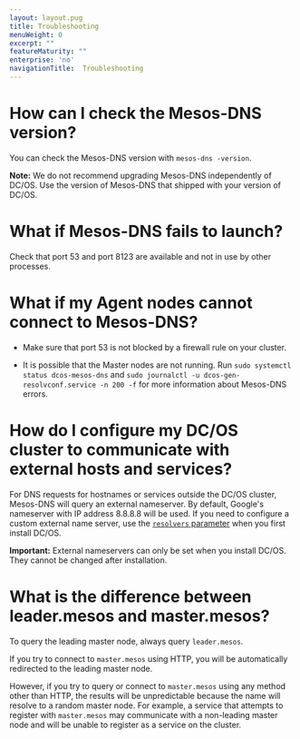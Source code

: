 ```yaml
---
layout: layout.pug
title: Troubleshooting
menuWeight: 0
excerpt: ""
featureMaturity: ""
enterprise: 'no'
navigationTitle:  Troubleshooting
---
```


<!-- This source repo for this topic is https://github.com/dcos/dcos-docs -->


# How can I check the Mesos-DNS version?

You can check the Mesos-DNS version with `mesos-dns -version`.

**Note:** We do not recommend upgrading Mesos-DNS independently of DC/OS. Use the version of Mesos-DNS that shipped with your version of DC/OS.

# What if Mesos-DNS fails to launch?

Check that port 53 and port 8123 are available and not in use by other processes.

# What if my Agent nodes cannot connect to Mesos-DNS?

*   Make sure that port 53 is not blocked by a firewall rule on your cluster.

*   It is possible that the Master nodes are not running. Run `sudo systemctl status dcos-mesos-dns` and `sudo journalctl -u dcos-gen-resolvconf.service -n 200 -f` for more information about Mesos-DNS errors.

# How do I configure my DC/OS cluster to communicate with external hosts and services?

For DNS requests for hostnames or services outside the DC/OS cluster, Mesos-DNS will query an external nameserver. By default, Google's nameserver with IP address 8.8.8.8 will be used. If you need to configure a custom external name server, use the [`resolvers` parameter][1] when you first install DC/OS.

**Important:** External nameservers can only be set when you install DC/OS. They cannot be changed after installation.

# <a name="leader"></a>What is the difference between leader.mesos and master.mesos?

To query the leading master node, always query `leader.mesos`.

If you try to connect to `master.mesos` using HTTP, you will be automatically redirected to the leading master node.

However, if you try to query or connect to `master.mesos` using any method other than HTTP, the results will be unpredictable because the name will resolve to a random master node. For example, a service that attempts to register with `master.mesos` may communicate with a non-leading master node and will be unable to register as a service on the cluster.

 [1]: /1.7/administration/installing/custom/configuration-parameters/
